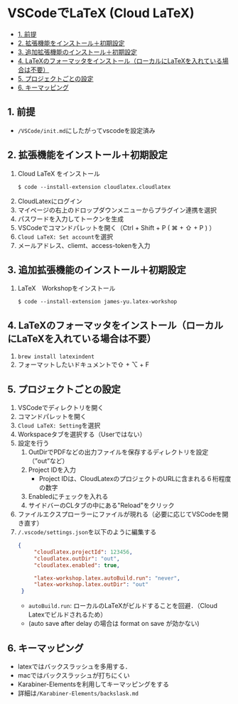 # VSCodeでLaTeX (Cloud LaTeX)

- [1. 前提](#1-前提)
- [2. 拡張機能をインストール＋初期設定](#2-拡張機能をインストール初期設定)
- [3. 追加拡張機能のインストール＋初期設定](#3-追加拡張機能のインストール初期設定)
- [4. LaTeXのフォーマッタをインストール（ローカルにLaTeXを入れている場合は不要）](#4-latexのフォーマッタをインストールローカルにlatexを入れている場合は不要)
- [5. プロジェクトごとの設定](#5-プロジェクトごとの設定)
- [6. キーマッピング](#6-キーマッピング)

## 1. 前提
- `/VSCode/init.md`にしたがってvscodeを設定済み

## 2. 拡張機能をインストール＋初期設定
1. Cloud LaTeX をインストール  
   ```SHELL
   $ code --install-extension cloudlatex.cloudlatex
   ```
2. CloudLatexにログイン
3. マイページの右上のドロップダウンメニューからプラグイン連携を選択
4. パスワードを入力してトークンを生成
5. VSCodeでコマンドパレットを開く（Ctrl + Shift + P ( ⌘ + ⇧ + P ) ）
6. `Cloud LaTeX: Set account`を選択
7. メールアドレス、cliemt、access-tokenを入力

## 3. 追加拡張機能のインストール＋初期設定
1. LaTeX　Workshopをインストール
   ```SHELL
   $ code --install-extension james-yu.latex-workshop
   ```

## 4. LaTeXのフォーマッタをインストール（ローカルにLaTeXを入れている場合は不要）
1. `brew install latexindent`
2. フォーマットしたいドキュメントで⇧ + ⌥ + F

## 5. プロジェクトごとの設定
1. VSCodeでディレクトリを開く
2.  コマンドパレットを開く
3. `Cloud LaTeX: Setting`を選択
4. Workspaceタブを選択する（Userではない）
5. 設定を行う
    1.  OutDirでPDFなどの出力ファイルを保存するディレクトリを設定（”out”など）
    2.  Project IDを入力
        - Project IDは、CloudLatexのプロジェクトのURLに含まれる６桁程度の数字
    3. Enabledにチェックを入れる
    4. サイドバーのCLタブの中にある"Reload"をクリック
6. ファイルエクスプローラーにファイルが現れる（必要に応じてVSCodeを開き直す）
7. `/.vscode/settings.json`を以下のように編集する
   ```JSON
   {
        "cloudlatex.projectId": 123456,
        "cloudlatex.outDir": "out",
        "cloudlatex.enabled": true,

        "latex-workshop.latex.autoBuild.run": "never",
        "latex-workshop.latex.outDir": "out"
    }
   ```
   - `autoBuild.run`: ローカルのLaTeXがビルドすることを回避．（Cloud Latexでビルドされるため）
   - (auto save after delay の場合は format on save が効かない)

## 6. キーマッピング
- latexではバックスラッシュを多用する．
- macではバックスラッシュが打ちにくい
- Karabiner-Elementsを利用してキーマッピングをする
- 詳細は`/Karabiner-Elements/backslask.md`